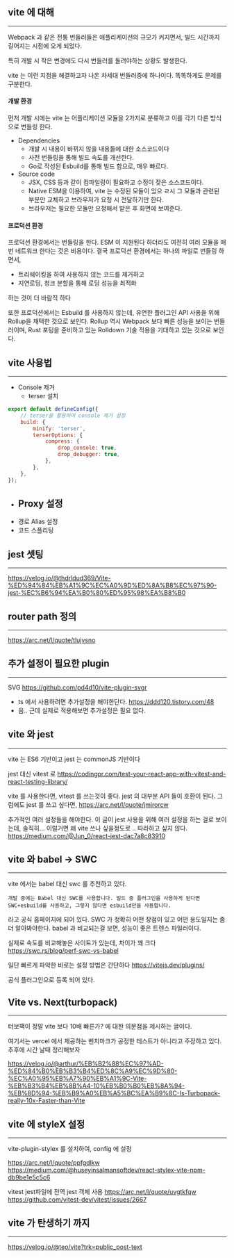 
## vite 에 대해
----
Webpack 과 같은 전통 번들러들은 애플리케이션의 규모가 커지면서, 빌드 시간까지 길어지는 시점에 오게 되었다.

특히 개발 시 작은 변경에도 다시 번들러를 돌려야하는 상황도 발생한다.


vite 는 이런 지점을 해결하고자 나온 차세대 번들러중에 하나이다. 
똑똑하게도 문제를 구분한다.

#### 개발 환경
먼저 개발 시에는
vite 는 어플리케이션 모듈을 2가지로 분류하고 이를 각기 다른 방식으로 번들링 한다.

- Dependencies
	- 개발 시 내용이 바뀌지 않을 내용들에 대한 소스코드이다
	- 사전 번들링을 통해 빌드 속도를 개선한다.
	- Go로 작성된 Esbuild를 통해 빌드 함으로, 매우 빠르다.
- Source code
	- JSX, CSS 등과 같이 컴파일링이 필요하고 수정이 잦은 소스코드이다.
	- Native ESM을 이용하여, vite 는 수정된 모듈이 있으 ㄹ시 그 모듈과 관련된 부분만 교체하고 브라우저가 요청 시 전달하기만 한다.
	- 브라우저는 필요한 모듈만 요청해서 받은 후 화면에 보여준다.

#### 프로덕션 환경
프로덕션 환경에서는 번들링을 한다. ESM 이 지원된다 하더라도 여전히 여러 모듈을 매번 네트워크 한다는 것은 비용이다. 
결국 프로덕션 환경에서는 하나의 파일로 번들링 하면서,

- 트리쉐이킹을 하여 사용하지 않는 코드를 제거하고
- 지연로딩, 청크 분할을 통해 로딩 성능을 최적화

하는 것이 더 바람직 하다

또한 프로덕션에서는 Esbuild 를 사용하지 않는데, 유연한 플러그인 API 사용을 위해 Rollup을 채택한 것으로 보인다. Rollup 역시 Webpack 보다 빠른 성능을 보이는 번들러이며, Rust 포팅을 준비하고 있는 Rolldown 기술 적용을 기대하고 있는 것으로 보인다.



## vite 사용법
----

- Console 제거
	- terser 설치
```javascript
export default defineConfig({
    // terser을 활용하여 console 제거 설정
    build: {
        minify: 'terser',
        terserOptions: {
            compress: {
                drop_console: true,
                drop_debugger: true,
            },
        },
    },
});
```
- Proxy 설정
	- 
- 경로 Alias 설정
- 코드 스플리팅




## jest 셋팅
-----

https://velog.io/@thdrldud369/Vite-%ED%94%84%EB%A1%9C%EC%A0%9D%ED%8A%B8%EC%97%90-jest-%EC%B6%94%EA%B0%80%ED%95%98%EA%B8%B0

## router path 정의
-----


https://arc.net/l/quote/tlujvsno


## 추가 설정이 필요한 plugin
----

SVG
https://github.com/pd4d10/vite-plugin-svgr
- ts 에서 사용하려면 추가설정을 해야한단다. https://ddd120.tistory.com/48
- 음.. 근데 실제로 적용해보면 추가설정은 필요 없다.




## vite 와 jest
----

vite 는 ES6 기반이고
jest 는 commonJS 기반이다

jest 대신 vitest 로
https://codingpr.com/test-your-react-app-with-vitest-and-react-testing-library/

vite 를 사용한다면, vitest 를 쓰는것이 좋다. jest 의 대부분 API 들이 호환이 된다.
그럼에도 jest 를 쓰고 싶다면,
https://arc.net/l/quote/jmjrorcw

추가적인 여러 설정들을 해야한다.
이 글이 jest 사용을 위해 여러 설정을 하는 걸로 보이는데, 솔직히... 이럴거면 왜 vite 쓰나 싶을정도로 .. 따라하고 싶지 않다.
https://medium.com/@Jun_0/react-jest-dac7a8c83910




## vite 와 babel -> SWC
----
vite 에서는 babel 대신 swc 를 추천하고 있다.

```
개발 중에는 Babel 대신 SWC를 사용합니다. 빌드 중 플러그인을 사용하게 된다면 SWC+esbuild를 사용하고, 그렇지 않다면 esbuild만을 사용합니다.
```

라고 공식 홈페이지에 되어 있다. SWC 가 정확히 어떤 장점이 있고 어떤 용도일지는 좀 더 알아봐야한다.
babel 과 비교되는걸 보면, 성능이 좋은 트렌스 파일러이다.

실제로 속도를 비교해놓은 사이트가 있는데, 차이가 꽤 크다
https://swc.rs/blog/perf-swc-vs-babel

일단 빠르게 파악한 바로는 설정 방법은 간단하다
https://vitejs.dev/plugins/

공식 플러그인으로 등록 되어 있다.



## Vite vs. Next(turbopack)
----
터보팩이 정말 vite 보다 10배 빠른가? 에 대한 의문점을 제시하는 글이다.

여기서는 vercel 에서 제공하는 벤치마크가 공정한 테스트가 아니라고 주장하고 있다.
추후에 시간 날때 정리해보자

https://velog.io/@arthur/%EB%B2%88%EC%97%AD-%ED%84%B0%EB%B3%B4%ED%8C%A9%EC%9D%80-%EC%A0%95%EB%A7%90%EB%A1%9C-Vite-%EB%B3%B4%EB%8B%A4-10%EB%B0%B0%EB%8A%94-%EB%8D%94-%EB%B9%A0%EB%A5%BC%EA%B9%8C-Is-Turbopack-really-10x-Faster-than-Vite




## vite 에 styleX 설정
----
vite-plugin-stylex 를 설치하여, config 에 설정

https://arc.net/l/quote/ppfgdlkw
https://medium.com/@huseyinsalmansoftdev/react-stylex-vite-npm-db9be1e5c5c6


vitest jest파일에 전역 jest 객체 사용
https://arc.net/l/quote/uvgtkfqw
https://github.com/vitest-dev/vitest/issues/2667




## vite 가 탄생하기 까지
-----

https://velog.io/@teo/vite?trk=public_post-text